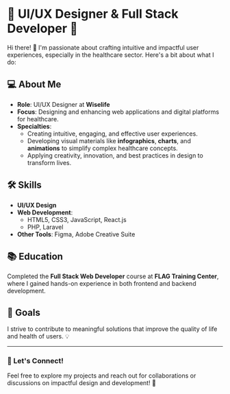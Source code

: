 # 🌟 UI/UX Designer & Full Stack Developer 🌟

Hi there! 👋 I'm passionate about crafting intuitive and impactful user experiences, especially in the healthcare sector. Here's a bit about what I do:

## 💻 About Me  
- **Role**: UI/UX Designer at **Wiselife**  
- **Focus**: Designing and enhancing web applications and digital platforms for healthcare.  
- **Specialties**:  
  - Creating intuitive, engaging, and effective user experiences.  
  - Developing visual materials like **infographics**, **charts**, and **animations** to simplify complex healthcare concepts.  
  - Applying creativity, innovation, and best practices in design to transform lives.  

## 🛠 Skills  
- **UI/UX Design**  
- **Web Development**:  
  - HTML5, CSS3, JavaScript, React.js  
  - PHP, Laravel  
- **Other Tools**: Figma, Adobe Creative Suite  

## 📚 Education  
Completed the **Full Stack Web Developer** course at **FLAG Training Center**, where I gained hands-on experience in both frontend and backend development.

## 🎯 Goals  
I strive to contribute to meaningful solutions that improve the quality of life and health of users. 💡

---

### 🌟 Let's Connect!  
Feel free to explore my projects and reach out for collaborations or discussions on impactful design and development! 🚀  
